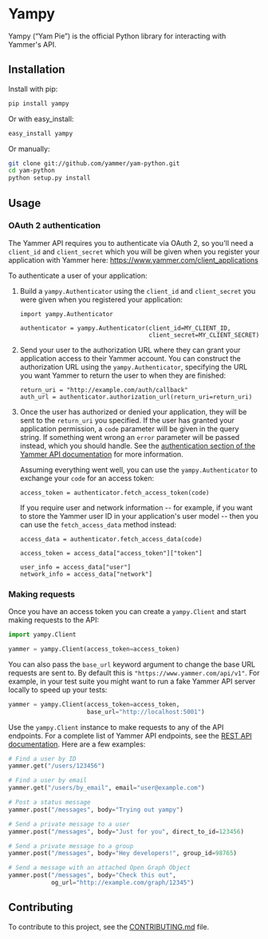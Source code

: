 # Yampy

Yampy (“Yam Pie”) is the official Python library for interacting with
Yammer's API.

## Installation

Install with pip:

```sh
pip install yampy
```

Or with easy_install:

```sh
easy_install yampy
```

Or manually:

```sh
git clone git://github.com/yammer/yam-python.git
cd yam-python
python setup.py install
```

## Usage

### OAuth 2 authentication

The Yammer API requires you to authenticate via OAuth 2, so you'll need a
`client_id` and `client_secret` which you will be given when you register your
application with Yammer here: <https://www.yammer.com/client_applications>

To authenticate a user of your application:

1.  Build a `yampy.Authenticator` using the `client_id` and `client_secret` you
    were given when you registered your application:

        import yampy.Authenticator

        authenticator = yampy.Authenticator(client_id=MY_CLIENT_ID,
                                            client_secret=MY_CLIENT_SECRET)

2.  Send your user to the authorization URL where they can grant your
    application access to their Yammer account. You can construct the
    authorization URL using the `yampy.Authenticator`, specifying the URL you
    want Yammer to return the user to when they are finished:

        return_uri = "http://example.com/auth/callback"
        auth_url = authenticator.authorization_url(return_uri=return_uri)

3.  Once the user has authorized or denied your application, they will be sent
    to the `return_uri` you specified. If the user has granted your application
    permission, a `code` parameter will be given in the query string. If
    something went wrong an `error` parameter will be passed instead,
    which you should handle. See the [authentication section of the Yammer API
    documentation][API-auth] for more information.

    Assuming everything went well, you can use the `yampy.Authenticator` to
    exchange your `code` for an access token:

        access_token = authenticator.fetch_access_token(code)

    If you require user and network information -- for example, if you want to
    store the Yammer user ID in your application's user model -- then you can
    use the `fetch_access_data` method instead:

        access_data = authenticator.fetch_access_data(code)

        access_token = access_data["access_token"]["token"]

        user_info = access_data["user"]
        network_info = access_data["network"]

### Making requests

Once you have an access token you can create a `yampy.Client` and start making
requests to the API:

```python
import yampy.Client

yammer = yampy.Client(access_token=access_token)
```

You can also pass the `base_url` keyword argument to change the base URL
requests are sent to. By default this is `"https://www.yammer.com/api/v1"`. For
example, in your test suite you might want to run a fake Yammer API server
locally to speed up your tests:

```python
yammer = yampy.Client(access_token=access_token,
                      base_url="http://localhost:5001")
```

Use the `yampy.Client` instance to make requests to any of the API endpoints.
For a complete list of Yammer API endpoints, see the [REST API
documentation](http://developer.yammer.com/restapi/). Here are a few examples:

```python
# Find a user by ID
yammer.get("/users/123456")

# Find a user by email
yammer.get("/users/by_email", email="user@example.com")

# Post a status message
yammer.post("/messages", body="Trying out yampy")

# Send a private message to a user
yammer.post("/messages", body="Just for you", direct_to_id=123456)

# Send a private message to a group
yammer.post("/messages", body="Hey developers!", group_id=98765)

# Send a message with an attached Open Graph Object
yammer.post("/messages", body="Check this out",
            og_url="http://example.com/graph/12345")
```

## Contributing

To contribute to this project, see the
[CONTRIBUTING.md](https://github.com/yammer/yam-python/blob/master/CONTRIBUTING.md)
file.

[API-auth]: https://developer.yammer.com/authentication/
